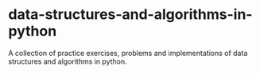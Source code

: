 # data-structures-and-algorithms-in-python
A collection of practice exercises, problems and implementations of data structures and algorithms in python.
